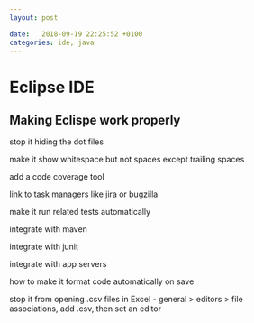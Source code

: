 ```yaml
---
layout: post

date:   2018-09-19 22:25:52 +0100
categories: ide, java
---
```

Eclipse IDE
===========

Making Eclispe work properly
----------------------------

stop it hiding the dot files

make it show whitespace but not spaces except trailing spaces

add a code coverage tool

link to task managers like jira or bugzilla

make it run related tests automatically

integrate with maven

integrate with junit

integrate with app servers

how to make it format code automatically on save

stop it from opening .csv files in Excel - general \> editors \> file
associations, add .csv, then set an editor
